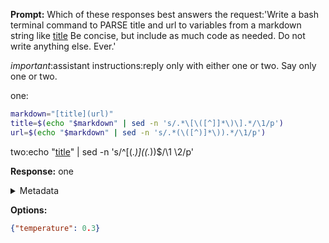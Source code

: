 **Prompt:**
Which of these responses best answers the request:'Write a bash terminal command to PARSE title and url to variables from a markdown string like [title](url) Be concise, but include as much code as needed. Do not write anything else. Ever.'
 
*important*:assistant instructions:reply only with either one or two. Say only one or two.

one:
```bash
markdown="[title](url)"
title=$(echo "$markdown" | sed -n 's/.*\[\([^]]*\)\].*/\1/p')
url=$(echo "$markdown" | sed -n 's/.*(\([^)]*\)).*/\1/p')
```

two:echo "[title](url)" | sed -n 's/^\[\(.*\)\](\(.*\)\)$/\1 \2/p'


**Response:**
one

<details><summary>Metadata</summary>

- Duration: 622 ms
- Datetime: 2023-12-29T13:02:13.739462
- Model: gpt-4-1106-preview

</details>

**Options:**
```json
{"temperature": 0.3}
```

